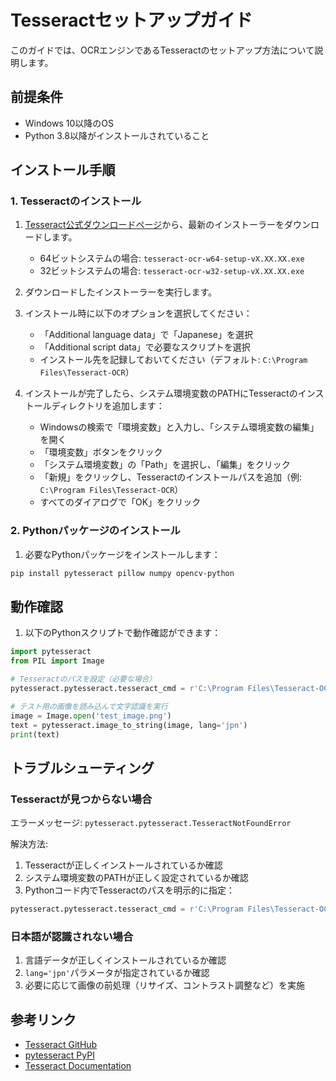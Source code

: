 # Tesseractセットアップガイド

このガイドでは、OCRエンジンであるTesseractのセットアップ方法について説明します。

## 前提条件
- Windows 10以降のOS
- Python 3.8以降がインストールされていること

## インストール手順

### 1. Tesseractのインストール

1. [Tesseract公式ダウンロードページ](https://github.com/UB-Mannheim/tesseract/wiki)から、最新のインストーラーをダウンロードします。
   - 64ビットシステムの場合: `tesseract-ocr-w64-setup-vX.XX.XX.exe`
   - 32ビットシステムの場合: `tesseract-ocr-w32-setup-vX.XX.XX.exe`

2. ダウンロードしたインストーラーを実行します。

3. インストール時に以下のオプションを選択してください：
   - 「Additional language data」で「Japanese」を選択
   - 「Additional script data」で必要なスクリプトを選択
   - インストール先を記録しておいてください（デフォルト: `C:\Program Files\Tesseract-OCR`）

4. インストールが完了したら、システム環境変数のPATHにTesseractのインストールディレクトリを追加します：
   - Windowsの検索で「環境変数」と入力し、「システム環境変数の編集」を開く
   - 「環境変数」ボタンをクリック
   - 「システム環境変数」の「Path」を選択し、「編集」をクリック
   - 「新規」をクリックし、Tesseractのインストールパスを追加（例: `C:\Program Files\Tesseract-OCR`）
   - すべてのダイアログで「OK」をクリック

### 2. Pythonパッケージのインストール

1. 必要なPythonパッケージをインストールします：

```powershell
pip install pytesseract pillow numpy opencv-python
```

## 動作確認

1. 以下のPythonスクリプトで動作確認ができます：

```python
import pytesseract
from PIL import Image

# Tesseractのパスを設定（必要な場合）
pytesseract.pytesseract.tesseract_cmd = r'C:\Program Files\Tesseract-OCR\tesseract.exe'

# テスト用の画像を読み込んで文字認識を実行
image = Image.open('test_image.png')
text = pytesseract.image_to_string(image, lang='jpn')
print(text)
```

## トラブルシューティング

### Tesseractが見つからない場合

エラーメッセージ: `pytesseract.pytesseract.TesseractNotFoundError`

解決方法:
1. Tesseractが正しくインストールされているか確認
2. システム環境変数のPATHが正しく設定されているか確認
3. Pythonコード内でTesseractのパスを明示的に指定：
```python
pytesseract.pytesseract.tesseract_cmd = r'C:\Program Files\Tesseract-OCR\tesseract.exe'
```

### 日本語が認識されない場合

1. 言語データが正しくインストールされているか確認
2. `lang='jpn'`パラメータが指定されているか確認
3. 必要に応じて画像の前処理（リサイズ、コントラスト調整など）を実施

## 参考リンク

- [Tesseract GitHub](https://github.com/tesseract-ocr/tesseract)
- [pytesseract PyPI](https://pypi.org/project/pytesseract/)
- [Tesseract Documentation](https://tesseract-ocr.github.io/)